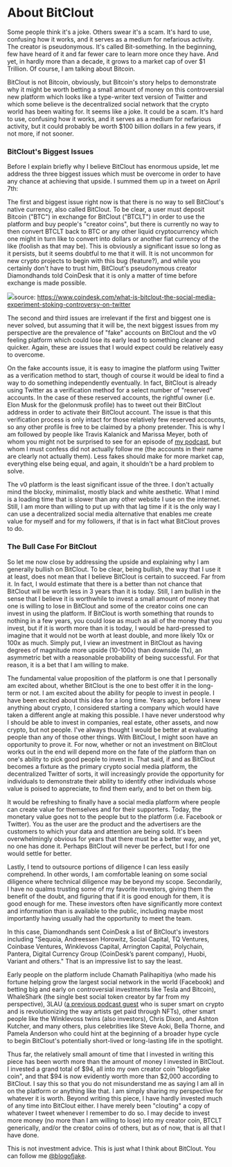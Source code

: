 # About BitClout

Some people think it's a joke. Others swear it's a scam. It's hard to use, confusing how it works, and it serves as a medium for nefarious activity. The creator is pseudonymous. It's called Bit-something. In the beginning, few have heard of it and far fewer care to learn more once they have. And yet, in hardly more than a decade, it grows to a market cap of over $1 Trillion. Of course, I am talking about Bitcoin.

BitClout is not Bitcoin, obviously, but Bitcoin's story helps to demonstrate why it might be worth betting a small amount of money on this controversial new platform which looks like a type-writer text version of Twitter and which some believe is the decentralized social network that the crypto world has been waiting for. It seems like a joke. It could be a scam. It's hard to use, confusing how it works, and it serves as a medium for nefarious activity, but it could probably be worth $100 billion dollars in a few years, if not more, if not sooner.

### BitClout's Biggest Issues

Before I explain briefly why I believe BitClout has enormous upside, let me address the three biggest issues which must be overcome in order to have any chance at achieving that upside. I summed them up in a tweet on April 7th:

The first and biggest issue right now is that there is no way to sell BitClout's native currency, also called BitClout. To be clear, a user must deposit Bitcoin ("BTC") in exchange for BitClout ("BTCLT") in order to use the platform and buy people's "creator coins", but there is currently no way to then convert BTCLT back to BTC or any other liquid cryptocurrency which one might in turn like to convert into dollars or another fiat currency of the like (foolish as that may be). This is obviously a significant issue so long as it persists, but it seems doubtful to me that it will. It is not uncommon for new crypto projects to begin with this bug (feature?), and while you certainly don't have to trust him, BitClout's pseudonymous creator Diamondhands told CoinDesk that it is only a matter of time before exchange is made possible.

[![](https://substackcdn.com/image/fetch/w_1456,c_limit,f_auto,q_auto:good,fl_progressive:steep/https%3A%2F%2Fsubstack-post-media.s3.amazonaws.com%2Fpublic%2Fimages%2Fb69e432c-f215-44b0-abb9-f578ed72a260_1023x324.png)](https://substackcdn.com/image/fetch/f_auto,q_auto:good,fl_progressive:steep/https%3A%2F%2Fsubstack-post-media.s3.amazonaws.com%2Fpublic%2Fimages%2Fb69e432c-f215-44b0-abb9-f578ed72a260_1023x324.png)source: https://www.coindesk.com/what-is-bitclout-the-social-media-experiment-stoking-controversy-on-twitter

The second and third issues are irrelevant if the first and biggest one is never solved, but assuming that it will be, the next biggest issues from my perspective are the prevalence of "fake" accounts on BitClout and the v0 feeling platform which could lose its early lead to something cleaner and quicker. Again, these are issues that I would expect could be relatively easy to overcome.

On the fake accounts issue, it is easy to imagine the platform using Twitter as a verification method to start, though of course it would be ideal to find a way to do something independently eventually. In fact, BitClout is already using Twitter as a verification method for a select number of "reserved" accounts. In the case of these reserved accounts, the rightful owner (i.e. Elon Musk for the @elonmusk profile) has to tweet out their BitClout address in order to activate their BitClout account. The issue is that this verification process is only intact for those relatively few reserved accounts, so any other profile is free to be claimed by a phony pretender. This is why I am followed by people like Travis Kalanick and Marissa Meyer, both of whom you might not be surprised to see for an episode of [my podcast](http://podofjake.com), but whom I must confess did not actually follow me (the accounts in their name are clearly not actually them). Less fakes should make for more market cap, everything else being equal, and again, it shouldn't be a hard problem to solve.

The v0 platform is the least significant issue of the three. I don't actually mind the blocky, minimalist, mostly black and white aesthetic. What I mind is a loading time that is slower than any other website I use on the internet. Still, I am more than willing to put up with that lag time if it is the only way I can use a decentralized social media alternative that enables me create value for myself and for my followers, if that is in fact what BitClout proves to do.

### The Bull Case For BitClout

So let me now close by addressing the upside and explaining why I am generally bullish on BitClout. To be clear, being bullish, the way that I use it at least, does not mean that I believe BitClout is certain to succeed. Far from it. In fact, I would estimate that there is a better than not chance that BitClout will be worth less in 3 years than it is today. Still, I am bullish in the sense that I believe it is worthwhile to invest a small amount of money that one is willing to lose in BitClout and some of the creator coins one can invest in using the platform. If BitClout is worth something that rounds to nothing in a few years, you could lose as much as all of the money that you invest, but if it is worth more than it is today, I would be hard-pressed to imagine that it would not be worth at least double, and more likely 10x or 100x as much. Simply put, I view an investment in BitClout as having degrees of magnitude more upside (10-100x) than downside (1x), an asymmetric bet with a reasonable probability of being successful. For that reason, it is a bet that I am willing to make.

The fundamental value proposition of the platform is one that I personally am excited about, whether BitClout is the one to best offer it in the long-term or not. I am excited about the ability for people to invest in people. I have been excited about this idea for a long time. Years ago, before I knew anything about crypto, I considered starting a company which would have taken a different angle at making this possible. I have never understood why I should be able to invest in companies, real estate, other assets, and now crypto, but not people. I've always thought I would be better at evaluating people than any of those other things. With BitClout, I might soon have an opportunity to prove it. For now, whether or not an investment on BitClout works out in the end will depend more on the fate of the platform than on one's ability to pick good people to invest in. That said, if and as BitClout becomes a fixture as the primary crypto social media platform, the decentralized Twitter of sorts, it will increasingly provide the opportunity for individuals to demonstrate their ability to identify other individuals whose value is poised to appreciate, to find them early, and to bet on them big.

It would be refreshing to finally have a social media platform where people can create value for themselves and for their supporters. Today, the monetary value goes not to the people but to the platform (i.e. Facebook or Twitter). You as the user are the product and the advertisers are the customers to which your data and attention are being sold. It's been overwhelmingly obvious for years that there must be a better way, and yet, no one has done it. Perhaps BitClout will never be perfect, but I for one would settle for better.

Lastly, I tend to outsource portions of diligence I can less easily comprehend. In other words, I am comfortable leaning on some social diligence where technical diligence may be beyond my scope. Secondarily, I have no qualms trusting some of my favorite investors, giving them the benefit of the doubt, and figuring that if it is good enough for them, it is good enough for me. These investors often have significantly more context and information than is available to the public, including maybe most importantly having usually had the opportunity to meet the team.

In this case, Diamondhands sent CoinDesk a list of BitClout's investors including "Sequoia, Andreessen Horowitz, Social Capital, TQ Ventures, Coinbase Ventures, Winklevoss Capital, Arrington Capital, Polychain, Pantera, Digital Currency Group (CoinDesk’s parent company), Huobi, Variant and others." That is an impressive list to say the least.

Early people on the platform include Chamath Palihapitiya (who made his fortune helping grow the largest social network in the world (Facebook) and betting big and early on controversial investments like Tesla and Bitcoin), WhaleShark (the single best social token creator by far from my perspective), 3LAU ([a previous podcast guest](https://podofjake.com/2020/10/28/18-justin-3lau-blau/) who is super smart on crypto and is revolutionizing the way artists get paid through NFTs), other smart people like the Winklevoss twins (also investors), Chris Dixon, and Ashton Kutcher, and many others, plus celebrities like Steve Aoki, Bella Thorne, and Pamela Anderson who could hint at the beginning of a broader hype cycle to begin BitClout's potentially short-lived or long-lasting life in the spotlight.

Thus far, the relatively small amount of time that I invested in writing this piece has been worth more than the amount of money I invested in BitClout. I invested a grand total of $94, all into my own creator coin "blogofjake coin", and that $94 is now evidently worth more than $2,000 according to BitClout. I say this so that you do not misunderstand me as saying I am all in on the platform or anything like that. I am simply sharing my perspective for whatever it is worth. Beyond writing this piece, I have hardly invested much of any time into BitClout either. I have merely been "clouting" a copy of whatever I tweet whenever I remember to do so. I may decide to invest more money (no more than I am willing to lose) into my creator coin, BTCLT generically, and/or the creator coins of others, but as of now, that is all that I have done.

This is not investment advice. This is just what I think about BitClout. You can follow me [@blogofjake](https://bitclout.com/u/blogofjake).
